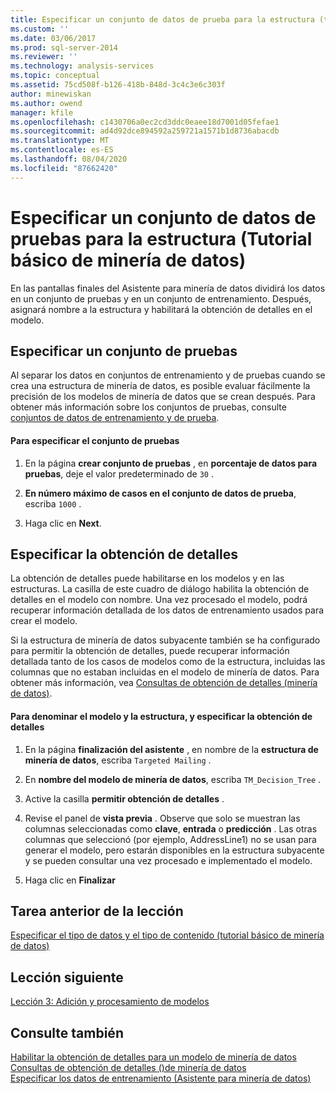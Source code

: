 ```yaml
---
title: Especificar un conjunto de datos de prueba para la estructura (tutorial básico de minería de datos) | Microsoft Docs
ms.custom: ''
ms.date: 03/06/2017
ms.prod: sql-server-2014
ms.reviewer: ''
ms.technology: analysis-services
ms.topic: conceptual
ms.assetid: 75cd508f-b126-418b-848d-3c4c3e6c303f
author: minewiskan
ms.author: owend
manager: kfile
ms.openlocfilehash: c1430706a0ec2cd3ddc0eaee18d7001d05fefae1
ms.sourcegitcommit: ad4d92dce894592a259721a1571b1d8736abacdb
ms.translationtype: MT
ms.contentlocale: es-ES
ms.lasthandoff: 08/04/2020
ms.locfileid: "87662420"
---
```

# <a name="specifying-a-testing-data-set-for-the-structure-basic-data-mining-tutorial"></a>Especificar un conjunto de datos de pruebas para la estructura (Tutorial básico de minería de datos)
  En las pantallas finales del Asistente para minería de datos dividirá los datos en un conjunto de pruebas y en un conjunto de entrenamiento. Después, asignará nombre a la estructura y habilitará la obtención de detalles en el modelo.  
  
## <a name="specifying-a-testing-set"></a>Especificar un conjunto de pruebas  
 Al separar los datos en conjuntos de entrenamiento y de pruebas cuando se crea una estructura de minería de datos, es posible evaluar fácilmente la precisión de los modelos de minería de datos que se crean después. Para obtener más información sobre los conjuntos de pruebas, consulte [conjuntos de datos de entrenamiento y de prueba](../../2014/analysis-services/data-mining/training-and-testing-data-sets.md).  
  
#### <a name="to-specify-the-testing-set"></a>Para especificar el conjunto de pruebas  
  
1.  En la página **crear conjunto de pruebas** , en **porcentaje de datos para pruebas**, deje el valor predeterminado de `30` .  
  
2.  **En número máximo de casos en el conjunto de datos de prueba**, escriba `1000` .  
  
3.  Haga clic en **Next**.  
  
## <a name="specifying-drillthrough"></a>Especificar la obtención de detalles  
 La obtención de detalles puede habilitarse en los modelos y en las estructuras. La casilla de este cuadro de diálogo habilita la obtención de detalles en el modelo con nombre. Una vez procesado el modelo, podrá recuperar información detallada de los datos de entrenamiento usados para crear el modelo.  
  
 Si la estructura de minería de datos subyacente también se ha configurado para permitir la obtención de detalles, puede recuperar información detallada tanto de los casos de modelos como de la estructura, incluidas las columnas que no estaban incluidas en el modelo de minería de datos. Para obtener más información, vea [Consultas de obtención de detalles &#40;minería de datos&#41;](../../2014/analysis-services/data-mining/drillthrough-queries-data-mining.md).  
  
#### <a name="to-name-the-model-and-structure-and-specify-drillthrough"></a>Para denominar el modelo y la estructura, y especificar la obtención de detalles  
  
1.  En la página **finalización del asistente** , en nombre de la **estructura de minería de datos**, escriba `Targeted Mailing` .  
  
2.  En **nombre del modelo de minería de datos**, escriba `TM_Decision_Tree` .  
  
3.  Active la casilla **permitir obtención de detalles** .  
  
4.  Revise el panel de **vista previa** . Observe que solo se muestran las columnas seleccionadas como **clave**, **entrada** o **predicción** . Las otras columnas que seleccionó (por ejemplo, AddressLine1) no se usan para generar el modelo, pero estarán disponibles en la estructura subyacente y se pueden consultar una vez procesado e implementado el modelo.  
  
5.  Haga clic en **Finalizar**  
  
## <a name="previous-task-in-lesson"></a>Tarea anterior de la lección  
 [Especificar el tipo de datos y el tipo de contenido &#40;tutorial básico de minería de datos&#41;](../../2014/tutorials/specifying-the-data-type-and-content-type-basic-data-mining-tutorial.md)  
  
## <a name="next-lesson"></a>Lección siguiente  
 [Lección 3: Adición y procesamiento de modelos](../../2014/tutorials/lesson-3-adding-and-processing-models.md)  
  
## <a name="see-also"></a>Consulte también  
 [Habilitar la obtención de detalles para un modelo de minería de datos](../../2014/analysis-services/data-mining/enable-drillthrough-for-a-mining-model.md)   
 [Consultas de obtención de detalles &#40;&#41;de minería de datos](../../2014/analysis-services/data-mining/drillthrough-queries-data-mining.md)   
 [Especificar los datos de entrenamiento &#40;Asistente para minería de datos&#41;](../../2014/analysis-services/specify-the-training-data-data-mining-wizard.md)  
  
  
